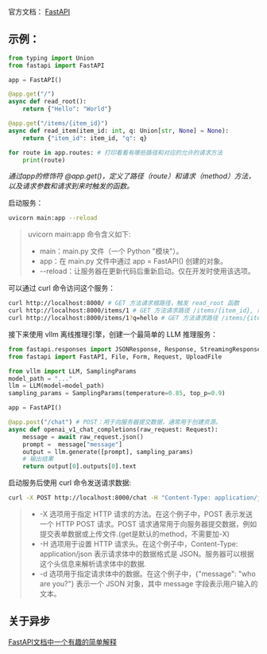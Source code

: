 官方文档： [FastAPI](https://fastapi.tiangolo.com/zh/)

## 示例：
```python
from typing import Union
from fastapi import FastAPI

app = FastAPI()

@app.get("/")
async def read_root():
    return {"Hello": "World"}

@app.get("/items/{item_id}")
async def read_item(item_id: int, q: Union[str, None] = None):
    return {"item_id": item_id, "q": q}

for route in app.routes: # 打印看看有哪些路径和对应的允许的请求方法
    print(route)
```

*通过app的修饰符 @app.get()，定义了路径（route）和请求（method）方法，以及请求参数和请求到来时触发的函数。*

启动服务：
```bash
uvicorn main:app --reload
```
>uvicorn main:app 命令含义如下:
>* main：main.py 文件（一个 Python "模块"）。
>* app：在 main.py 文件中通过 app = FastAPI() 创建的对象。
>* --reload：让服务器在更新代码后重新启动。仅在开发时使用该选项。

可以通过 curl 命令访问这个服务：
```bash
curl http://localhost:8000/ # GET 方法请求根路径，触发 read_root 函数
curl http://localhost:8000/items/1 # GET 方法请求路径 /items/{item_id}, 触发 read_item 函数，q 参数为空
curl http://localhost:8000/items/1?q=hello # GET 方法请求路径 /items/{item_id}?q=hello, 触发 read_item 函数，q 参数为 hello
```

接下来使用 vllm 离线推理引擎，创建一个最简单的 LLM 推理服务：
```python
from fastapi.responses import JSONResponse, Response, StreamingResponse
from fastapi import FastAPI, File, Form, Request, UploadFile

from vllm import LLM, SamplingParams
model_path = "..."
llm = LLM(model=model_path)
sampling_params = SamplingParams(temperature=0.85, top_p=0.9)

app = FastAPI()

@app.post("/chat") # POST：用于向服务器提交数据，通常用于创建资源。
async def openai_v1_chat_completions(raw_request: Request):
    message = await raw_request.json()
    prompt =  message["message"]
    output = llm.generate([prompt], sampling_params)
    # 输出结果
    return output[0].outputs[0].text
```
启动服务后使用 curl 命令发送请求数据:
```bash
curl -X POST http://localhost:8000/chat -H "Content-Type: application/json" -d '{"message": "who are you?"}'
```
>* -X 选项用于指定 HTTP 请求的方法。在这个例子中，POST 表示发送一个 HTTP POST 请求。POST 请求通常用于向服务器提交数据，例如提交表单数据或上传文件.(get是默认的method，不需要加-X)
>* -H 选项用于设置 HTTP 请求头。在这个例子中，Content-Type: application/json 表示请求体中的数据格式是 JSON。服务器可以根据这个头信息来解析请求体中的数据.
>* -d 选项用于指定请求体中的数据。在这个例子中，{"message": "who are you?"} 表示一个 JSON 对象，其中 message 字段表示用户输入的文本。

## 关于异步
[FastAPI文档中一个有趣的简单解释](https://fastapi.tiangolo.com/zh/async/)